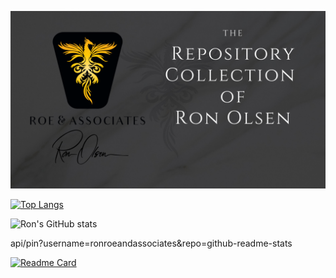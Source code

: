 ![opening image](https://github.com/ronroeandassociates/assets/blob/master/images/repos_personal_olsr.png)

[![Top Langs](https://github-readme-stats.vercel.app/api/top-langs/?username=ronroeandassociates&layout=compact)](https://github.com/ronroeandassociates/github-readme-stats)

![Ron's GitHub stats](https://github-readme-stats.vercel.app/api?username=ronroeandassociates&show_icons=true&theme=merko)

api/pin?username=ronroeandassociates&repo=github-readme-stats

[![Readme Card](https://github-readme-stats.vercel.app/api/pin/?username=ronroeandassociates&repo=github-readme-stats)](https://github.com/ronroeandassociates/github-readme-stats)

